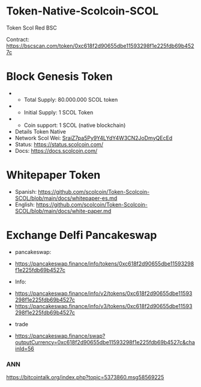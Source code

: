 # Token-Native-Scolcoin-SCOL 
Token Scol Red BSC

Contract: https://bscscan.com/token/0xc618f2d90655dbe11593298f1e225fdb69b4527c

 Block Genesis Token 
==========================
* - Total Supply: 80.000.000 SCOL token
* - Initial Supply: 1 SCOL Token
* + Coin support:   1 SCOL (native blockchain)
* Details Token Native
* Network Scol Wei: [SraiZ7pa5Py9Y4LYdY4W3CN2JoDmyQEcEd ](https://explorer.scolcoin.com/address/0xf25bFda0E59E9f946eA85Df4B9D52d298a3a7E81/transactions)
* Status: https://status.scolcoin.com/
* Docs: https://docs.scolcoin.com/

Whitepaper Token
==========================
* Spanish: https://github.com/scolcoin/Token-Scolcoin-SCOL/blob/main/docs/whitepaper-es.md
* English: https://github.com/scolcoin/Token-Scolcoin-SCOL/blob/main/docs/white-paper.md

Exchange Delfi Pancakeswap
=========================

* pancakeswap:
- https://pancakeswap.finance/info/tokens/0xc618f2d90655dbe11593298f1e225fdb69b4527c

* Info:
- https://pancakeswap.finance/info/v2/tokens/0xc618f2d90655dbe11593298f1e225fdb69b4527c 
- https://pancakeswap.finance/info/v3/tokens/0xc618f2d90655dbe11593298f1e225fdb69b4527c

* trade
- https://pancakeswap.finance/swap?outputCurrency=0xc618f2d90655dbe11593298f1e225fdb69b4527c&chainId=56 


### ANN
https://bitcointalk.org/index.php?topic=5373860.msg58569225

